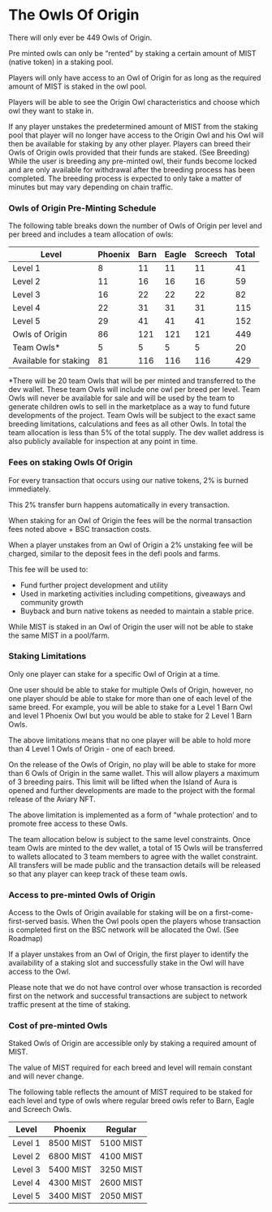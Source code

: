 # The Owls Of Origin

There will only ever be 449 Owls of Origin.&#x20;

Pre minted owls can only be “rented” by staking a certain amount of MIST (native token) in a staking pool.&#x20;

Players will only have access to an Owl of Origin for as long as the required amount of MIST is staked in the owl pool.&#x20;

Players will be able to see the Origin Owl characteristics and choose which owl they want to stake in.

If any player unstakes the predetermined amount of MIST from the staking pool that player will no longer have access to the Origin Owl and his Owl will then be available for staking by any other player. Players can breed their Owls of Origin owls provided that their funds are staked. (See Breeding) While the user is breeding any pre-minted owl, their funds become locked and are only available for withdrawal after the breeding process has been completed. The breeding process is expected to only take a matter of minutes but may vary depending on chain traffic.

### Owls of Origin Pre-Minting Schedule

The following table breaks down the number of Owls of Origin per level and per breed and includes a team allocation of owls:

| Level                 | Phoenix | Barn | Eagle | Screech | Total |
| --------------------- | ------- | ---- | ----- | ------- | ----- |
| Level 1               | 8       | 11   | 11    | 11      | 41    |
| Level 2               | 11      | 16   | 16    | 16      | 59    |
| Level 3               | 16      | 22   | 22    | 22      | 82    |
| Level 4               | 22      | 31   | 31    | 31      | 115   |
| Level 5               | 29      | 41   | 41    | 41      | 152   |
| Owls of Origin        | 86      | 121  | 121   | 121     | 449   |
| Team Owls\*           | 5       | 5    | 5     | 5       | 20    |
| Available for staking | 81      | 116  | 116   | 116     | 429   |

\*There will be 20 team Owls that will be per minted and transferred to the dev wallet. These team Owls will include one owl per breed per level. Team Owls will never be available for sale and will be used by the team to generate children owls to sell in the marketplace as a way to fund future developments of the project. Team Owls will be subject to the exact same breeding limitations, calculations and fees as all other Owls. In total the team allocation is less than 5% of the total supply. The dev wallet address is also publicly available for inspection at any point in time.

### Fees on staking Owls Of Origin

For every transaction that occurs using our native tokens, 2% is burned immediately.&#x20;

This 2% transfer burn happens automatically in every transaction.&#x20;

When staking for an Owl of Origin the fees will be the normal transaction fees noted above + BSC transaction costs.&#x20;

When a player unstakes from an Owl of Origin a 2% unstaking fee will be charged, similar to the deposit fees in the defi pools and farms.&#x20;

This fee will be used to:&#x20;

* Fund further project development and utility&#x20;
* Used in marketing activities including competitions, giveaways and community growth&#x20;
* Buyback and burn native tokens as needed to maintain a stable price.&#x20;

While MIST is staked in an Owl of Origin the user will not be able to stake the same MIST in a pool/farm.

### Staking Limitations

Only one player can stake for a specific Owl of Origin at a time.&#x20;

One user should be able to stake for multiple Owls of Origin, however, no one player should be able to stake for more than one of each level of the same breed. For example, you will be able to stake for a Level 1 Barn Owl and level 1 Phoenix Owl but you would be able to stake for 2 Level 1 Barn Owls.

The above limitations means that no one player will be able to hold more than 4 Level 1 Owls of Origin - one of each breed.

On the release of the Owls of Origin, no play will be able to stake for more than 6 Owls of Origin in the same wallet. This will allow players a maximum of 3 breeding pairs. This limit will be lifted when the Island of Aura is opened and further developments are made to the project with the formal release of the Aviary NFT.

The above limitation is implemented as a form of “whale protection’ and to promote free access to these Owls.

The team allocation below is subject to the same level constraints. Once team Owls are minted to the dev wallet, a total of 15 Owls will be transferred to wallets allocated to 3 team members to agree with the wallet constraint. All transfers will be made public and the transaction details will be released so that any player can keep track of these team owls.

### Access to pre-minted Owls of Origin

Access to the Owls of Origin available for staking will be on a first-come-first-served basis. When the Owl pools open the players whose transaction is completed first on the BSC network will be allocated the Owl. (See Roadmap)

If a player unstakes from an Owl of Origin, the first player to identify the availability of a staking slot and successfully stake in the Owl will have access to the Owl.

Please note that we do not have control over whose transaction is recorded first on the network and successful transactions are subject to network traffic present at the time of staking.

### Cost of pre-minted Owls

Staked Owls of Origin are accessible only by staking a required amount of MIST.

The value of MIST required for each breed and level will remain constant and will never change.

The following table reflects the amount of MIST required to be staked for each level and type of owls where regular breed owls refer to Barn, Eagle and Screech Owls.

| Level   | Phoenix   | Regular   |
| ------- | --------- | --------- |
| Level 1 | 8500 MIST | 5100 MIST |
| Level 2 | 6800 MIST | 4100 MIST |
| Level 3 | 5400 MIST | 3250 MIST |
| Level 4 | 4300 MIST | 2600 MIST |
| Level 5 | 3400 MIST | 2050 MIST |

